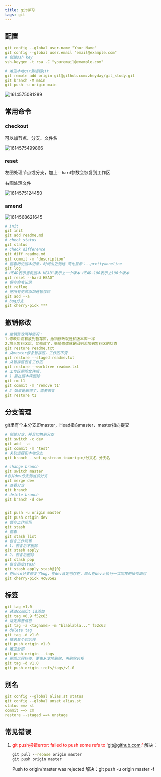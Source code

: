 ```yaml
---
title: git学习
tags: git
---
```


## 配置

```yml
git config --global user.name "Your Name"
git config --global user.email "email@example.com"
# 创建ssh key
ssh-keygen -t rsa -C "youremail@example.com"

# 推送本地git到远程git
git remote add origin git@github.com:zheyday/git_study.git
git branch -M main
git push -u origin main
```

![1614575081289](git%E5%AD%A6%E4%B9%A0/1614575081289.png)

## 常用命令

### checkout

可以加节点、分支、文件名

![1614575499866](git%E5%AD%A6%E4%B9%A0/1614575499866.png)

### reset

左图处理节点或分支，加上`--hard`参数会恢复到工作区

右图处理文件

![1614575124450](git%E5%AD%A6%E4%B9%A0/1614575124450.png)

### amend

![1614568621645](git%E5%AD%A6%E4%B9%A0/1614568621645.png)

```yml
# init
git init
git add readme.md
# check status
git status
# check difference
git diff readme.md
git commit -m "description"
# 查看历史版本记录，时间由近到远 简化显示：--pretty=oneline
git log
# HEAD表示当前版本 HEAD^表示上一个版本 HEAD~100表示上100个版本
git reset --hard HEAD^
# 保存命令记录
git reflog
# 把所有更改添加进暂存区
git add --a
# bug分支
git cherry-pick ***
```

## 撤销修改

```yml
# 撤销修改两种情况：
1.修改后没有放到暂存区，撤销修改就是和版本库一样
2.放入暂存区后，又修改了，撤销修改就是回到添加到暂存区的状态
git restore readme.txt
# 从master恢复暂存区，工作区不变
git restore --staged readme.txt
# 从暂存区恢复工作区
git restore --worktree readme.txt
# 工作区删除文件后，
# 1 要在版本库删除
git rm t1
git commit -m 'remove t1'
# 2 如果是删错了，需要恢复
git restore t1
```



## 分支管理

git里有个主分支即master，Head指向master，master指向提交

```yml
# 创建分支，并且切换到分支
git switch -c dev
git add --a
git commit -m 'test'
# 关联远程和本地分支
git branch --set-upstream-to=origin/分支名 分支名

# change branch
git switch master
#合并dev分支到当前分支
git merge dev
# 查看分支
git branch
# delete branch
git branch -d dev


git push -u origin master
git push origin dev
# 暂存工作现场
git stash
# 查看
git stash list
# 恢复工作现场 
# 1、恢复后不删除
git stash apply
# 2、恢复后删除
git stash pop
# 恢复指定stash
git stash apply stash@{0}
# 在main分支修复了bug，在dev肯定也存在，那么在dev上执行一次同样的操作即可
git cherry-pick 4c805e2
```

## 标签

```yml
git tag v1.0
# 通过commit id添加
git tag v0.9 f52c63
# 指定标签信息
git tag -a <tagname> -m "blablabla..." f52c63
# delete tag
git tag -d v1.0
# 推送某个到远程
git push origin v1.0
# 推送全部
git push origin --tags
# 删除远程标签，要先从本地删除，再删除远程
git tag -d v1.0
git push origin :refs/tags/v1.0
```

## 别名

```yml
git config --global alias.st status
git config --global unset alias.st
status ==> st
commit ==> cm
restore --staged ==> unstage
```



## 常见错误

1. <font color='red'>git push报错error: failed to push some refs to 'git@github.com:'</font>
   解决：
   
   ```cmd
   git pull --rebase origin master 
   git push origin master
   ```
   
   Push to origin/master was rejected
   解决：git push -u origin master -f 